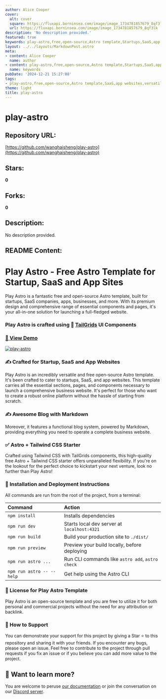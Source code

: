 ```yaml
---
author: Alice Cooper
cover:
  alt: cover
  square: https://fluxapi.borninsea.com/image/image_1734781857679_8qf3lk
  url: https://fluxapi.borninsea.com/image/image_1734781857679_8qf3lk
description: 'No description provided.'
featured: true
keywords: play-astro,free,open-source,Astro template,Startups,SaaS,app websites,versatile,Markdown,blog system,Tailwind CSS,TailGrids components,installation instructions,unlicensed template,support
layout: ../../layouts/MarkdownPost.astro
meta:
- content: Alice Cooper
  name: author
- content: play-astro,free,open-source,Astro template,Startups,SaaS,app websites,versatile,Markdown,blog system,Tailwind CSS,TailGrids components,installation instructions,unlicensed template,support
  name: keywords
pubDate: '2024-12-21 15:27:08'
tags:
- play-astro,free,open-source,Astro template,SaaS,app websites,versatile,Markdown,blog system,Tailwind CSS,TailGrids components,installation instructions,open-source license,support
theme: light
title: play-astro
---
```


# play-astro

## Repository URL: 
[https://github.com/wanghaisheng/play-astro](https://github.com/wanghaisheng/play-astro)

## Stars: 
**0**

## Forks: 
**0**

## Description: 
No description provided.

## README Content: 
# Play Astro - Free Astro Template for Startup, SaaS and App Sites
Play Astro is a fantastic free and open-source Astro template, built for startups, SaaS companies, apps, businesses, and more. With its premium design and comprehensive range of essential components and pages, it's your all-in-one solution for launching a full-fledged website.

### Play Astro is crafted using 🥞 [TailGrids](https://tailgrids.com/) UI Components

### [🚀 View Demo](https://play-astro.tailgrids.com/)

[![play-astro](https://github.com/TailGrids/play-astro/blob/main/play-astro.png)](https://play-astro.tailgrids.com/)

### ✍️ Crafted for Startup, SaaS and App Websites
Play Astro is an incredibly versatile and free open-source Astro template. It's been crafted to cater to startups, SaaS, and app websites. This template carries all the essential sections, pages, and components necessary to launch a comprehensive business website. It's perfect for those who want to create a robust online platform without the hassle of starting from scratch.

### ✍️ Awesome Blog with Markdown
Moreover, it features a functional blog system, powered by Markdown, providing everything you need to operate a complete business website.

### ✅ Astro + Tailwind CSS Starter
Crafted using Tailwind CSS with TailGrids components, this high-quality free Astro + Tailwind CSS starter offers unparalleled flexibility. If you're on the lookout for the perfect choice to kickstart your next venture, look no further than Play Astro!

### 🚀 Installation and Deployment Instructions

All commands are run from the root of the project, from a terminal:

| Command                   | Action                                           |
| :------------------------ | :----------------------------------------------- |
| `npm install`             | Installs dependencies                            |
| `npm run dev`             | Starts local dev server at `localhost:4321`      |
| `npm run build`           | Build your production site to `./dist/`          |
| `npm run preview`         | Preview your build locally, before deploying     |
| `npm run astro ...`       | Run CLI commands like `astro add`, `astro check` |
| `npm run astro -- --help` | Get help using the Astro CLI                     |

### 📄 License for Play Astro Template
Play Astro is an open-source template and you are free to utilize it for both personal and commercial projects without the need for any attribution or backlink.

### 💖 How to Support
You can demonstrate your support for this project by giving a Star ⭐ to this repository and sharing it with your friends. If you encounter any bugs, please open an issue. Feel free to contribute to the project through pull requests if you fix an issue or if you believe you can add more value to the project.

## 👀 Want to learn more?

You are welcome to peruse [our documentation](https://tailgrids.com/astro) or join the conversation on our [Discord server](https://pimjo.com/discord).

